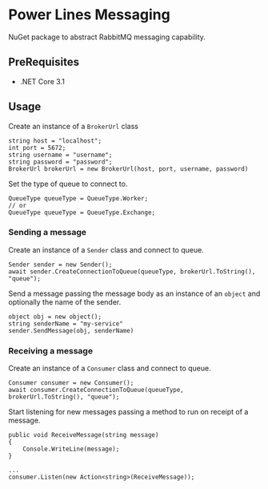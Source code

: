 # Power Lines Messaging
NuGet package to abstract RabbitMQ messaging capability.

## PreRequisites

- .NET Core 3.1

## Usage
Create an instance of a `BrokerUrl` class

```
string host = "localhost";
int port = 5672;
string username = "username";
string password = "password";
BrokerUrl brokerUrl = new BrokerUrl(host, port, username, password)
```

Set the type of queue to connect to.

```
QueueType queueType = QueueType.Worker;
// or
QueueType queueType = QueueType.Exchange;
```

### Sending a message
Create an instance of a `Sender` class and connect to queue.

```
Sender sender = new Sender();
await sender.CreateConnectionToQueue(queueType, brokerUrl.ToString(), "queue");
```

Send a message passing the message body as an instance of an `object` and optionally the name of the sender.

```
object obj = new object();
string senderName = "my-service"
sender.SendMessage(obj, senderName)
```

### Receiving a message
Create an instance of a `Consumer` class and connect to queue.

```
Consumer consumer = new Consumer();
await consumer.CreateConnectionToQueue(queueType, brokerUrl.ToString(), "queue");
```

Start listening for new messages passing a method to run on receipt of a message. 

```
public void ReceiveMessage(string message)
{
    Console.WriteLine(message);
}

...
consumer.Listen(new Action<string>(ReceiveMessage));
```
